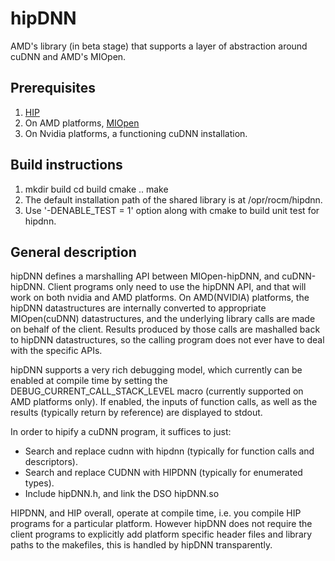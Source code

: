 # hipDNN

AMD's library (in beta stage) that supports a layer of abstraction around cuDNN and AMD's MIOpen.

## Prerequisites

1. [HIP](https://github.com/ROCm-Developer-Tools/HIP)
2. On AMD platforms, [MIOpen](https://github.com/ROCmSoftwarePlatform/MIOpen)
3. On Nvidia platforms, a functioning cuDNN installation.

## Build instructions
1. mkdir build
   cd build
   cmake ..
   make
2. The default installation path of the shared library is at /opr/rocm/hipdnn.
3. Use '-DENABLE_TEST = 1' option along with cmake to build unit test for hipdnn.

## General description 

hipDNN defines a marshalling API between MIOpen-hipDNN, and cuDNN-hipDNN. Client programs only need to use the hipDNN API, and that will work on both nvidia and AMD platforms. On AMD(NVIDIA) platforms, the hipDNN datastructures are internally converted to appropriate MIOpen(cuDNN) datastructures, and the underlying library calls are made on behalf of the client. Results produced by those calls are mashalled back to hipDNN datastructures, so the calling program does not ever have to deal with the specific APIs.

hipDNN supports a very rich debugging model, which currently can be enabled at compile time by setting the DEBUG_CURRENT_CALL_STACK_LEVEL macro (currently supported on AMD platforms only). If enabled, the inputs of function calls, as well as the results (typically return by reference) are displayed to stdout.  

In order to hipify a cuDNN program, it suffices to just:
+ Search and replace cudnn with hipdnn (typically for function calls and descriptors).
+ Search and replace CUDNN with HIPDNN (typically for enumerated types).
+ Include hipDNN.h, and link the DSO hipDNN.so

HIPDNN, and HIP overall, operate at compile time, i.e. you compile HIP programs for a particular platform. However hipDNN does not require the client programs to explicitly add platform specific header files and library paths to the makefiles, this is handled by hipDNN transparently.




